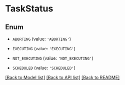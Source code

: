# TaskStatus


## Enum

* `ABORTING` (value: `'ABORTING'`)

* `EXECUTING` (value: `'EXECUTING'`)

* `NOT_EXECUTING` (value: `'NOT_EXECUTING'`)

* `SCHEDULED` (value: `'SCHEDULED'`)

[[Back to Model list]](../README.md#documentation-for-models) [[Back to API list]](../README.md#documentation-for-api-endpoints) [[Back to README]](../README.md)


